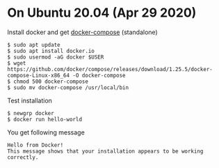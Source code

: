 # On Ubuntu 20.04 (Apr 29 2020)
Install docker and get [docker-compose](https://github.com/docker/compose/releases) (standalone) 
```
$ sudo apt update
$ sudo apt install docker.io
$ sudo usermod -aG docker $USER
$ wget https://github.com/docker/compose/releases/download/1.25.5/docker-compose-Linux-x86_64 -O docker-compose
$ chmod 500 docker-compose
$ sudo mv docker-compose /usr/local/bin
``` 
Test installation
```
$ newgrp docker
$ docker run hello-world
```
You get following message
```
Hello from Docker!
This message shows that your installation appears to be working correctly.
```
